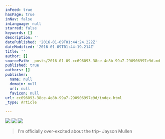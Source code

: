 ```yaml
---
inFeed: true
hasPage: true
inNav: false
inLanguage: null
starred: false
keywords: []
description: ''
datePublished: '2016-01-09T01:44:24.222Z'
dateModified: '2016-01-09T01:44:19.214Z'
title: ''
author: []
sourcePath: _posts/2016-01-09-cc696093-38ce-4e8b-99a7-290906997e9d.md
published: true
authors: []
publisher:
  name: null
  domain: null
  url: null
  favicon: null
url: cc696093-38ce-4e8b-99a7-290906997e9d/index.html
_type: Article

---
```

> 

![](https://s3-us-west-2.amazonaws.com/the-grid-img/p/8e3a7e3b4ccba9e120ce7475c0f05ae33b4976eb.png)
![](https://s3-us-west-2.amazonaws.com/the-grid-img/p/94aeba79920f2a07591db613193dae7a45b3b5ea.png)
![](https://s3-us-west-2.amazonaws.com/the-grid-img/p/7c7b72989b58a883fc6e0b9c8358f438ee9994e9.png)

> I'm officially over-excited about the trip- Jayson Mullen